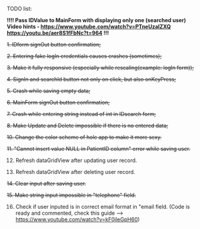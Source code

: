 TODO list:

**!!!! Pass IDValue to MainForm with displaying only one (searched user)
  Video hints - https://www.youtube.com/watch?v=PTneUzaIZXQ
                https://youtu.be/aer8S1fFbNc?t=964 !!!**

~~1. IDform signOut button confirmation;~~

~~2. Entering fake logIn credentials causes crashes (sometimes);~~

~~3. Make it fully responsive (especially while rescaling(example: logIn form));~~

~~4. SignIn and searchId button not only on click, but also onKeyPress;~~

~~5. Crash while saving empty data;~~

~~6. MainForm signOut button confirmation;~~

~~7. Crash while entering string instead of int in IDsearch form;~~

~~8. Make Update and Delete impossible if there is no entered data;~~

~~10. Change the color scheme of hole app to make it more sexy.~~

~~11. "Cannot insert value NULL in PatientID column" error while saving user.~~

12. Refresh  dataGridView after updating user record.

13. Refresh  dataGridView after deleting user record.

~~14. Clear input after saving user.~~

~~15. Make string input impossible in "telephone" field.~~

16. Check if user inputed is in correct email format in  "email field. (Code is ready and commented, check this guide --> https://www.youtube.com/watch?v=kF0jleGpH60)